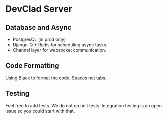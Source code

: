 # DevClad Server

## Database and Async

-   PostgresQL (in prod only)
-   Django-Q + Redis for scheduling async tasks.
-   Channel layer for websocket communication.

## Code Formatting

Using Black to format the code. Spaces not tabs.

## Testing

Feel free to add tests.
We do not do unit tests. Integration testing is an open issue so you could start with that.
